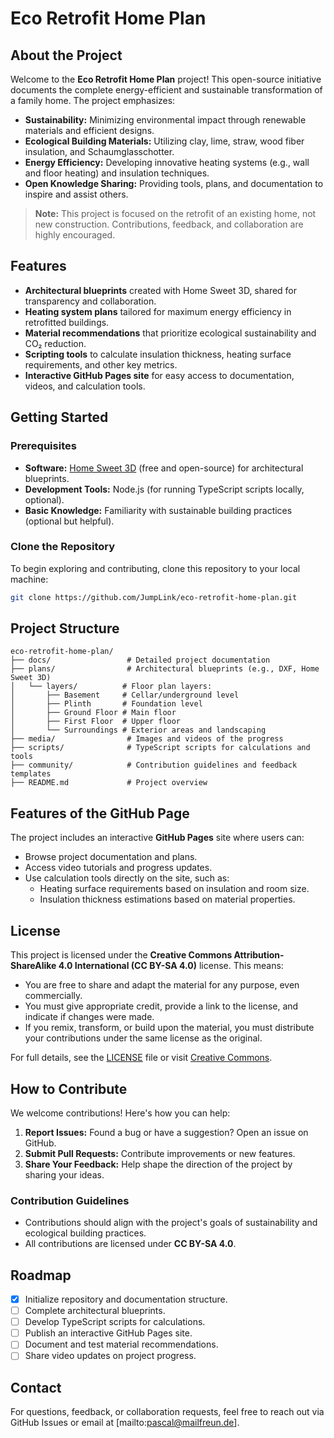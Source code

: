 # Eco Retrofit Home Plan

## About the Project

Welcome to the **Eco Retrofit Home Plan** project! This open-source initiative documents the complete energy-efficient and sustainable transformation of a family home. The project emphasizes:

- **Sustainability:** Minimizing environmental impact through renewable materials and efficient designs.
- **Ecological Building Materials:** Utilizing clay, lime, straw, wood fiber insulation, and Schaumglasschotter.
- **Energy Efficiency:** Developing innovative heating systems (e.g., wall and floor heating) and insulation techniques.
- **Open Knowledge Sharing:** Providing tools, plans, and documentation to inspire and assist others.

> **Note:** This project is focused on the retrofit of an existing home, not new construction. Contributions, feedback, and collaboration are highly encouraged.

## Features

- **Architectural blueprints** created with Home Sweet 3D, shared for transparency and collaboration.
- **Heating system plans** tailored for maximum energy efficiency in retrofitted buildings.
- **Material recommendations** that prioritize ecological sustainability and CO₂ reduction.
- **Scripting tools** to calculate insulation thickness, heating surface requirements, and other key metrics.
- **Interactive GitHub Pages site** for easy access to documentation, videos, and calculation tools.

## Getting Started

### Prerequisites
- **Software:** [Home Sweet 3D](http://www.homesweethome3d.com/) (free and open-source) for architectural blueprints.
- **Development Tools:** Node.js (for running TypeScript scripts locally, optional).
- **Basic Knowledge:** Familiarity with sustainable building practices (optional but helpful).

### Clone the Repository
To begin exploring and contributing, clone this repository to your local machine:
```bash
git clone https://github.com/JumpLink/eco-retrofit-home-plan.git
```

## Project Structure

```plaintext
eco-retrofit-home-plan/
├── docs/                 # Detailed project documentation
├── plans/                # Architectural blueprints (e.g., DXF, Home Sweet 3D)
│   └── layers/          # Floor plan layers:
│       ├── Basement     # Cellar/underground level
│       ├── Plinth       # Foundation level
│       ├── Ground Floor # Main floor
│       ├── First Floor  # Upper floor
│       └── Surroundings # Exterior areas and landscaping
├── media/                # Images and videos of the progress
├── scripts/              # TypeScript scripts for calculations and tools
├── community/            # Contribution guidelines and feedback templates
├── README.md             # Project overview
```

## Features of the GitHub Page

The project includes an interactive **GitHub Pages** site where users can:
- Browse project documentation and plans.
- Access video tutorials and progress updates.
- Use calculation tools directly on the site, such as:
  - Heating surface requirements based on insulation and room size.
  - Insulation thickness estimations based on material properties.

## License

This project is licensed under the **Creative Commons Attribution-ShareAlike 4.0 International (CC BY-SA 4.0)** license. This means:

- You are free to share and adapt the material for any purpose, even commercially.
- You must give appropriate credit, provide a link to the license, and indicate if changes were made.
- If you remix, transform, or build upon the material, you must distribute your contributions under the same license as the original.

For full details, see the [LICENSE](./LICENSE) file or visit [Creative Commons](https://creativecommons.org/licenses/by-sa/4.0/).

## How to Contribute

We welcome contributions! Here's how you can help:

1. **Report Issues:** Found a bug or have a suggestion? Open an issue on GitHub.
2. **Submit Pull Requests:** Contribute improvements or new features.
3. **Share Your Feedback:** Help shape the direction of the project by sharing your ideas.

### Contribution Guidelines

- Contributions should align with the project's goals of sustainability and ecological building practices.
- All contributions are licensed under **CC BY-SA 4.0**.

## Roadmap

- [x] Initialize repository and documentation structure.
- [ ] Complete architectural blueprints.
- [ ] Develop TypeScript scripts for calculations.
- [ ] Publish an interactive GitHub Pages site.
- [ ] Document and test material recommendations.
- [ ] Share video updates on project progress.

## Contact

For questions, feedback, or collaboration requests, feel free to reach out via GitHub Issues or email at [mailto:pascal@mailfreun.de].
